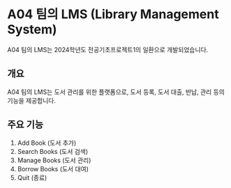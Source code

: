 # A04 팀의 LMS (Library Management System)

A04 팀의 LMS는 2024학년도 전공기초프로젝트1의 일환으로 개발되었습니다.

## 개요

A04 팀의 LMS는 도서 관리를 위한 플랫폼으로, 도서 등록, 도서 대출, 반납, 관리 등의 기능을 제공합니다.

## 주요 기능

1) Add Book (도서 추가)
2) Search Books (도서 검색)
3) Manage Books (도서 관리)
4) Borrow Books (도서 대여)
5) Quit (종료)
